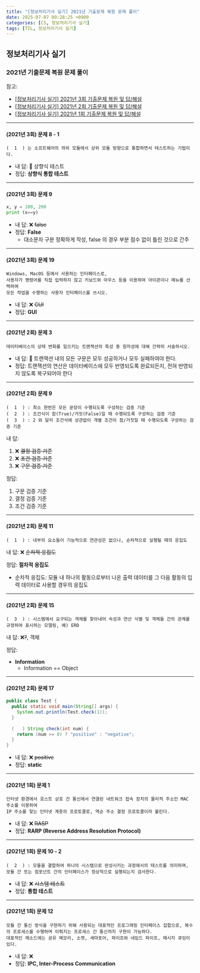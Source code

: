 ```yaml
---
title: "[정보처리기사 실기] 2021년 기출문제 복원 문제 풀이"
date: 2025-07-07 09:28:25 +0900
categories: [CS, 정보처리기사 실기]
tags: [TIL, 정보처리기사 실기]
---
```

## 정보처리기사 실기
### 2021년 기출문제 복원 문제 풀이

참고:
- [[정보처리기사 실기] 2021년 3회 기출문제 복원 및 답/해설](https://sssinga.tistory.com/entry/%EC%A0%95%EB%B3%B4%EC%B2%98%EB%A6%AC%EA%B8%B0%EC%82%AC-%EC%8B%A4%EA%B8%B0-2021%EB%85%84-3%ED%9A%8C-%EA%B8%B0%EC%B6%9C%EB%AC%B8%EC%A0%9C-%EB%B3%B5%EC%9B%90-%EB%B0%8F-%EB%8B%B5%ED%95%B4%EC%84%A4)
- [[정보처리기사 실기] 2021년 2회 기출문제 복원 및 답/해설](https://sssinga.tistory.com/entry/%EC%A0%95%EB%B3%B4%EC%B2%98%EB%A6%AC%EA%B8%B0%EC%82%AC-%EC%8B%A4%EA%B8%B0-2021%EB%85%84-2%ED%9A%8C-%EA%B8%B0%EC%B6%9C%EB%AC%B8%EC%A0%9C-%EB%B3%B5%EC%9B%90-%EB%B0%8F-%EB%8B%B5%ED%95%B4%EC%84%A4)
- [[정보처리기사 실기] 2021년 1회 기출문제 복원 및 답/해설](https://sssinga.tistory.com/entry/%EC%A0%95%EB%B3%B4%EC%B2%98%EB%A6%AC%EA%B8%B0%EC%82%AC-%EC%8B%A4%EA%B8%B0-2021%EB%85%84-1%ED%9A%8C-%EA%B8%B0%EC%B6%9C%EB%AC%B8%EC%A0%9C-%EB%B3%B5%EC%9B%90-%EB%B0%8F-%EB%8B%B5%ED%95%B4%EC%84%A4)

---

#### (2021년 3회) 문제 8 - 1

```
(  1  ) 는 소프트웨어의 하위 모듈에서 상위 모듈 방향으로 통합하면서 테스트하는 기법이다.
```

- 내 답: 🔺 상향식 테스트
- 정답: **상향식 통합 테스트**

---

#### (2021년 3회) 문제 9

```python
x, y = 100, 200
print (x==y)
```

- 내 답: ❌ ~~false~~
- 정답: **False**
  - 대소문자 구분 정확하게 작성, false 의 경우 부분 점수 없이 틀린 것으로 간주

---

#### (2021년 3회) 문제 19

```
Windows, MacOS 등에서 사용하는 인터페이스로,
사용자가 명령어를 직접 입력하지 않고 키보드와 마우스 등을 이용하여 아이콘이나 메뉴를 선택하여
모든 작업을 수행하는 사용자 인터페이스를 쓰시오.
```

- 내 답: ❌ ~~CUI~~
- 정답: **GUI**

---

#### (2021년 2회) 문제 3

```
데이터베이스의 상태 변화를 일으키는 트랜잭션의 특성 중 원자성에 대해 간략히 서술하시오.
```

- 내 답: 🔺 트랜잭션 내의 모든 구문은 모두 성공하거나 모두 실패하여야 한다.
- 정답: 트랜잭션의 연산은 데이터베이스에 모두 반영되도록 완료되든지, 전혀 반영되지 않도록 복구되어야 한다

---

#### (2021년 2회) 문제 9

```
(  1  ) : 최소 한번은 모든 문장이 수행되도록 구성하는 검증 기준
(  2  ) : 조건식이 참(True)/거짓(False)일 때 수행되도록 구성하는 검증 기준
(  3  ) : 2 와 달리 조건식에 상관없이 개별 조건이 참/거짓일 때 수행되도록 구성하는 검증 기준
```

내 답: 
1. ❌ ~~결정 검증 기준~~
2. ❌ ~~조건 검증 기준~~
3. ❌ ~~구문 검증 기준~~

정답:
1. 구문 검증 기준
2. 결정 검증 기준
3. 조건 검증 기준

---

#### (2021년 2회) 문제 11

```
(  1  ) : 내부의 요소들이 기능적으로 연관성은 없으나, 순차적으로 실행될 때의 응집도
```

내 답: ❌ ~~순차적 응집도~~

정답: **절차적 응집도**
   - 순차적 응집도: 모듈 내 하나의 활동으로부터 나온 출력 데이터를 그 다음 활동의 입력 데이터로 사용할 경우의 응집도

---

#### (2021년 2회) 문제 15

```
(  3  ) : 시스템에서 요구되는 객체를 찾아내어 속성과 연산 식별 및 객체들 간의 관계를 규정하여 표시하는 모델링, 예) ERD
```

내 답: ❌~~?~~, 객체

정답:
- **Information**
  - Information == Object

---

#### (2021년 2회) 문제 17

```java
public class Test {
  public static void main(String[] args) {
    System.out.println(Test.check(1));
  }
  
  (   ) String check(int num) {
    return (num >= 0) ? "positive" : "negative";
  }
}
```
- 내 답: ❌ ~~positive~~
- 정답: **static**

---

#### (2021년 1회) 문제 1

```
인터넷 환경에서 호스트 상호 간 통신에서 연결된 네트워크 접속 장치의 물리적 주소인 MAC 주소를 이용하여
IP 주소를 찾는 인터넷 계층의 프로토콜로, 역순 주소 결정 프로토콜이라 불린다.
```

- 내 답: ❌ ~~RASP~~
- 정답: **RARP (Reverse Address Resolution Protocol)**

---

#### (2021년 1회) 문제 10 - 2

```
(  2  ) : 모듈을 결합하여 하나의 시스템으로 완성시키는 과정에서의 테스트를 의미하며,
모듈 간 또는 컴포넌트 간의 인터페이스가 정상적으로 실행되는지 검사한다.
```

- 내 답: ❌ ~~시스템 테스트~~
- 정답: **통합 테스트**

---

#### (2021년 1회) 문제 12

```
모듈 간 통신 방식을 구현하기 위해 사용되는 대표적인 프로그래밍 인터페이스 집합으로, 복수의 프로세스를 수행하며 이뤄지는 프로세스 간 통신까지 구현이 가능하다.
대표적인 메소드에는 공유 메모리, 소켓, 세마포어, 파이프와 네임드 파이프, 메시지 큐잉이 있다.
```

- 내 답: ❌
- 정답: **IPC, Inter-Process Communication**

